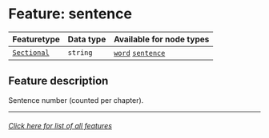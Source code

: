 # Feature: sentence

Featuretype | Data type | Available for node types
---  | --- | --- 
[`Sectional`](home.md#Sectional-features) | `string`  | [`word`](wordnodefeatures.md#readme) [`sentence`](sentencenodefeatures.md#readme)

## Feature description
Sentence number (counted per chapter).

---
###### [Click here for list of all features](home.md#readme)
